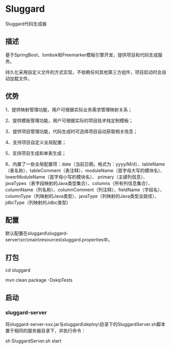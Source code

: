 # Sluggard

Sluggard代码生成器

## 描述

基于SpringBoot、lombok和Freemarker模板引擎开发，提供项目和代码生成服务。

持久化采用自定义文件的方式实现，不依赖任何其他第三方组件，项目启动时会自动加载文件。

## 优势

1、提供映射管理功能，用户可根据实际业务需求管理映射关系；

2、提供模板管理功能，用户可根据实际的项目技术栈定制模板；

3、提供项目管理功能，代码生成时可选择项目自动获取相关信息；

4、支持项目自定义全局配置；

5、支持项目生成和单表生成；

6、内置了一些全局配置项：date（当前日期，格式为：yyyy/M/d）、tableName（表名称）、tableComment（表注释）、moduleName（首字母大写的模块名）、lowerModuleName（首字母小写的模块名）、
primary（主键列信息）、javaTypes（表字段映射的Java类型集合）、columns（所有列信息集合）、columnName（列名称）、columnComment（列注释）、fieldName（字段名）、
columnType（列映射的Java类型）、javaType（列映射的Java类型全路径）、jdbcType（列映射的Jdbc类型）

## 配置

默认配置在sluggard\sluggard-server\src\main\resources\sluggard.properties中。

## 打包

cd sluggard

mvn clean package -DskipTests

## 启动

### sluggard-server

将sluggard-server-xxx.jar与sluggard\deploy\目录下的SluggardServer.sh脚本置于相同的服务器目录下，并执行命令：

sh SluggardServer.sh start
